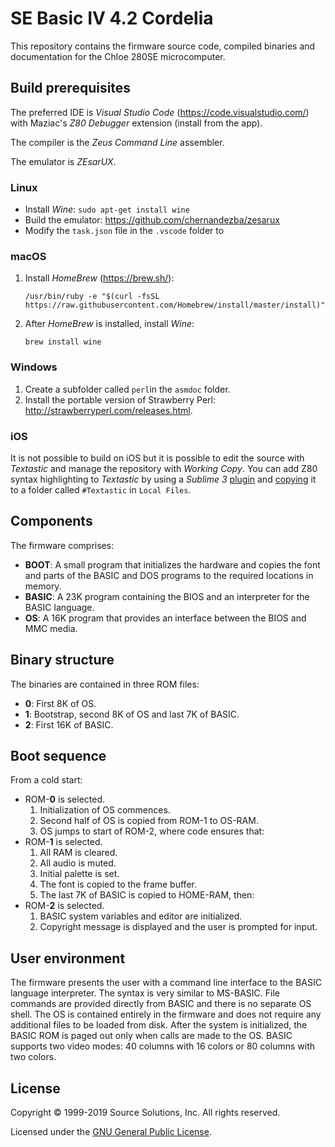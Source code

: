 # SE Basic IV 4.2 Cordelia

This repository contains the firmware source code, compiled binaries and documentation for the Chloe 280SE microcomputer.

## Build prerequisites

The preferred IDE is _Visual Studio Code_ (https://code.visualstudio.com/) with Maziac's _Z80 Debugger_ extension (install from the app).

The compiler is the _Zeus Command Line_ assembler.

The emulator is _ZEsarUX_.

### Linux

* Install _Wine_: `sudo apt-get install wine`
* Build the emulator: https://github.com/chernandezba/zesarux
* Modify the `task.json` file in the `.vscode` folder to 

### macOS

1. Install _HomeBrew_ (https://brew.sh/):

   `/usr/bin/ruby -e "$(curl -fsSL https://raw.githubusercontent.com/Homebrew/install/master/install)"`

2. After _HomeBrew_ is installed, install _Wine_:

   `brew install wine`

### Windows

1. Create a subfolder called `perl`in the `asmdoc` folder.
2. Install the portable version of Strawberry Perl: http://strawberryperl.com/releases.html.

### iOS

It is not possible to build on iOS but it is possible to edit the source with _Textastic_ and manage the repository with _Working Copy_.
You can add Z80 syntax highlighting to _Textastic_ by using a _Sublime 3_ [plugin](https://github.com/psbhlw/sublime-text-z80asm) and [copying](https://www.textasticapp.com/v7/manual/managing_files/local_files_icloud.html) it to a folder called  `#Textastic` in  `Local Files`.

## Components

The firmware comprises:

* __BOOT__: A small program that initializes the hardware and copies the font and parts of the BASIC and DOS programs to the required locations in memory.
* __BASIC__: A 23K program containing the BIOS and an interpreter for the BASIC language.
* __OS__: A 16K program that provides an interface between the BIOS and MMC media.

## Binary structure

The binaries are contained in three ROM files:

* __0__: First 8K of OS.
* __1__: Bootstrap, second 8K of OS and last 7K of BASIC.
* __2__: First 16K of BASIC.

## Boot sequence

From a cold start:

* ROM-__0__ is selected.
  1. Initialization of OS commences.
  2. Second half of OS is copied from ROM-1 to OS-RAM.
  3. OS jumps to start of ROM-2, where code ensures that:
* ROM-__1__ is selected.
  1. All RAM is cleared.
  2. All audio is muted.
  3. Initial palette is set.
  4. The font is copied to the frame buffer.
  5. The last 7K of BASIC is copied to HOME-RAM, then:
* ROM-__2__ is selected.
  1. BASIC system variables and editor are initialized.
  2. Copyright message is displayed and the user is prompted for input.

## User environment

The firmware presents the user with a command line interface to the BASIC language interpreter. The syntax is very similar to MS-BASIC. File commands are provided directly from BASIC and there is no separate OS shell. The OS is contained entirely in the firmware and does not require any additional files to be loaded from disk. After the system is initialized, the BASIC ROM is paged out only when calls are made to the OS. BASIC supports two video modes: 40 columns with 16 colors or 80 columns with two colors.

## License

Copyright &copy; 1999-2019 Source Solutions, Inc. All rights reserved.

Licensed under the [GNU General Public License](LICENSE).
